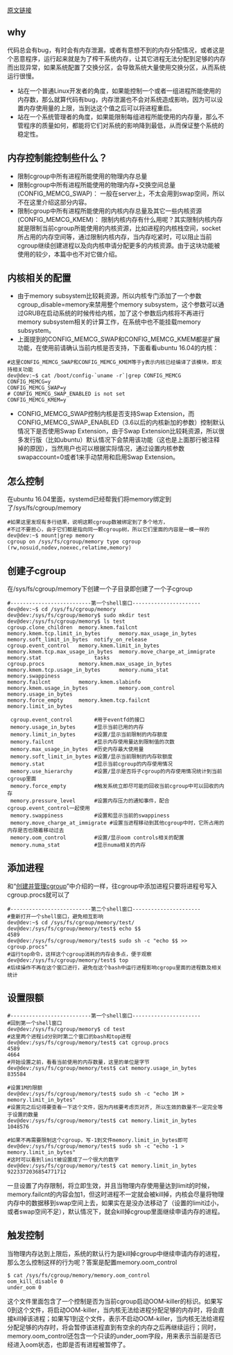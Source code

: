 [原文链接](https://segmentfault.com/a/1190000008125359)
## why
代码总会有bug，有时会有内存泄漏，或者有意想不到的内存分配情况，或者这是个恶意程序，运行起来就是为了榨干系统内存，让其它进程无法分配到足够的内存而出现异常，如果系统配置了交换分区，会导致系统大量使用交换分区，从而系统运行很慢。

- 站在一个普通Linux开发者的角度，如果能控制一个或者一组进程所能使用的内存数，那么就算代码有bug，内存泄漏也不会对系统造成影响，因为可以设置内存使用量的上限，当到达这个值之后可以将进程重启。
- 站在一个系统管理者的角度，如果能限制每组进程所能使用的内存量，那么不管程序的质量如何，都能将它们对系统的影响降到最低，从而保证整个系统的稳定性。

## 内存控制能控制些什么？
- 限制cgroup中所有进程所能使用的物理内存总量
- 限制cgroup中所有进程所能使用的物理内存+交换空间总量(CONFIG_MEMCG_SWAP)： 一般在server上，不太会用到swap空间，所以不在这里介绍这部分内容。
- 限制cgroup中所有进程所能使用的内核内存总量及其它一些内核资源(CONFIG_MEMCG_KMEM)： 限制内核内存有什么用呢？其实限制内核内存就是限制当前cgroup所能使用的内核资源，比如进程的内核栈空间，socket所占用的内存空间等，通过限制内核内存，当内存吃紧时，可以阻止当前cgroup继续创建进程以及向内核申请分配更多的内核资源。由于这块功能被使用的较少，本篇中也不对它做介绍。

## 内核相关的配置
- 由于memory subsystem比较耗资源，所以内核专门添加了一个参数cgroup_disable=memory来禁用整个memory subsystem，这个参数可以通过GRUB在启动系统的时候传给内核，加了这个参数后内核将不再进行memory subsystem相关的计算工作，在系统中也不能挂载memory subsystem。
- 上面提到的CONFIG_MEMCG_SWAP和CONFIG_MEMCG_KMEM都是扩展功能，在使用前请确认当前内核是否支持，下面看看ubuntu 16.04的内核：
```cassandraql
#这里CONFIG_MEMCG_SWAP和CONFIG_MEMCG_KMEM等于y表示内核已经编译了该模块，即支持相关功能
dev@dev:~$ cat /boot/config-`uname -r`|grep CONFIG_MEMCG
CONFIG_MEMCG=y
CONFIG_MEMCG_SWAP=y
# CONFIG_MEMCG_SWAP_ENABLED is not set
CONFIG_MEMCG_KMEM=y
```
- CONFIG_MEMCG_SWAP控制内核是否支持Swap Extension，而CONFIG_MEMCG_SWAP_ENABLED（3.6以后的内核新加的参数）控制默认情况下是否使用Swap Extension，由于Swap Extension比较耗资源，所以很多发行版（比如ubuntu）默认情况下会禁用该功能（这也是上面那行被注释掉的原因），当然用户也可以根据实际情况，通过设置内核参数swapaccount=0或者1来手动禁用和启用Swap Extension。

## 怎么控制
在ubuntu 16.04里面，systemd已经帮我们将memory绑定到了/sys/fs/cgroup/memory
```cassandraql
#如果这里发现有多行结果，说明这颗cgroup数被绑定到了多个地方，
#不过不要担心，由于它们都是指向同一颗cgroup树，所以它们里面的内容是一模一样的
dev@dev:~$ mount|grep memory
cgroup on /sys/fs/cgroup/memory type cgroup (rw,nosuid,nodev,noexec,relatime,memory)
```

## 创建子cgroup
在/sys/fs/cgroup/memory下创建一个子目录即创建了一个子cgroup

```
#--------------------------第一个shell窗口----------------------
dev@dev:~$ cd /sys/fs/cgroup/memory
dev@dev:/sys/fs/cgroup/memory$ sudo mkdir test
dev@dev:/sys/fs/cgroup/memory$ ls test
cgroup.clone_children  memory.kmem.failcnt             memory.kmem.tcp.limit_in_bytes      memory.max_usage_in_bytes        memory.soft_limit_in_bytes  notify_on_release
cgroup.event_control   memory.kmem.limit_in_bytes      memory.kmem.tcp.max_usage_in_bytes  memory.move_charge_at_immigrate  memory.stat                 tasks
cgroup.procs           memory.kmem.max_usage_in_bytes  memory.kmem.tcp.usage_in_bytes      memory.numa_stat                 memory.swappiness
memory.failcnt         memory.kmem.slabinfo            memory.kmem.usage_in_bytes          memory.oom_control               memory.usage_in_bytes
memory.force_empty     memory.kmem.tcp.failcnt         memory.limit_in_bytes   
```

```cassandraql
 cgroup.event_control       #用于eventfd的接口
 memory.usage_in_bytes      #显示当前已用的内存
 memory.limit_in_bytes      #设置/显示当前限制的内存额度
 memory.failcnt             #显示内存使用量达到限制值的次数
 memory.max_usage_in_bytes  #历史内存最大使用量
 memory.soft_limit_in_bytes #设置/显示当前限制的内存软额度
 memory.stat                #显示当前cgroup的内存使用情况
 memory.use_hierarchy       #设置/显示是否将子cgroup的内存使用情况统计到当前cgroup里面
 memory.force_empty         #触发系统立即尽可能的回收当前cgroup中可以回收的内存
 memory.pressure_level      #设置内存压力的通知事件，配合cgroup.event_control一起使用
 memory.swappiness          #设置和显示当前的swappiness
 memory.move_charge_at_immigrate #设置当进程移动到其他cgroup中时，它所占用的内存是否也随着移动过去
 memory.oom_control         #设置/显示oom controls相关的配置
 memory.numa_stat           #显示numa相关的内存
```

## 添加进程
和“[创建并管理cgroup](https://segmentfault.com/a/1190000007241437)”中介绍的一样，往cgroup中添加进程只要将进程号写入cgroup.procs就可以了
```cassandraql
#--------------------------第二个shell窗口----------------------
#重新打开一个shell窗口，避免相互影响
dev@dev:~$ cd /sys/fs/cgroup/memory/test/
dev@dev:/sys/fs/cgroup/memory/test$ echo $$
4589
dev@dev:/sys/fs/cgroup/memory/test$ sudo sh -c "echo $$ >> cgroup.procs"
#运行top命令，这样这个cgroup消耗的内存会多点，便于观察
dev@dev:/sys/fs/cgroup/memory/test$ top
#后续操作不再在这个窗口进行，避免在这个bash中运行进程影响cgropu里面的进程数及相关统计
```
## 设置限额
```cassandraql
#--------------------------第一个shell窗口----------------------
#回到第一个shell窗口
dev@dev:/sys/fs/cgroup/memory$ cd test
#这里两个进程id分别时第二个窗口的bash和top进程
dev@dev:/sys/fs/cgroup/memory/test$ cat cgroup.procs
4589
4664
#开始设置之前，看看当前使用的内存数量，这里的单位是字节
dev@dev:/sys/fs/cgroup/memory/test$ cat memory.usage_in_bytes
835584

#设置1M的限额
dev@dev:/sys/fs/cgroup/memory/test$ sudo sh -c "echo 1M > memory.limit_in_bytes"
#设置完之后记得要查看一下这个文件，因为内核要考虑页对齐, 所以生效的数量不一定完全等于设置的数量
dev@dev:/sys/fs/cgroup/memory/test$ cat memory.limit_in_bytes
1048576

#如果不再需要限制这个cgroup，写-1到文件memory.limit_in_bytes即可
dev@dev:/sys/fs/cgroup/memory/test$ sudo sh -c "echo -1 > memory.limit_in_bytes"
#这时可以看到limit被设置成了一个很大的数字
dev@dev:/sys/fs/cgroup/memory/test$ cat memory.limit_in_bytes
9223372036854771712
```
一旦设置了内存限制，将立即生效，并且当物理内存使用量达到limit的时候，memory.failcnt的内容会加1，但这时进程不一定就会被kill掉，内核会尽量将物理内存中的数据移到swap空间上去，如果实在是没办法移动了（设置的limit过小，或者swap空间不足），默认情况下，就会kill掉cgroup里面继续申请内存的进程。

## 触发控制
当物理内存达到上限后，系统的默认行为是kill掉cgroup中继续申请内存的进程，那么怎么控制这样的行为呢？答案是配置memory.oom_control
```cassandraql
$ cat /sys/fs/cgroup/memory/memory.oom_control
oom_kill_disable 0
under_oom 0
```
这个文件里面包含了一个控制是否为当前cgroup启动OOM-killer的标识。如果写0到这个文件，将启动OOM-killer，当内核无法给进程分配足够的内存时，将会直接kill掉该进程；如果写1到这个文件，表示不启动OOM-killer，当内核无法给进程分配足够的内存时，将会暂停该进程直到有空余的内存之后再继续运行；同时，memory.oom_control还包含一个只读的under_oom字段，用来表示当前是否已经进入oom状态，也即是否有进程被暂停了。







